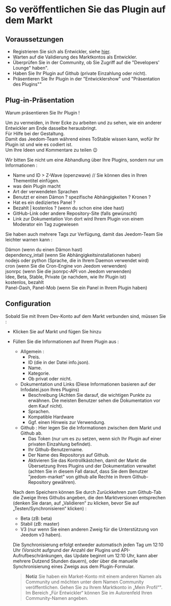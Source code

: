 # So veröffentlichen Sie das Plugin auf dem Markt

## Voraussetzungen

- Registrieren Sie sich als Entwickler, siehe [hier](https://www.jeedom.com/site/fr/dev.html).
- Warten auf die Validierung des Marktkontos als Entwickler.
- Überprüfen Sie in der Community, ob Sie Zugriff auf die "Developers' Lounge" haben".
- Haben Sie Ihr Plugin auf Github (private Einzahlung oder nicht).
- Präsentieren Sie Ihr Plugin in der "Entwicklershow" und "Präsentation des Plugins""

## Plug-in-Präsentation

Warum präsentieren Sie Ihr Plugin !

Um zu vermeiden, in Ihrer Ecke zu arbeiten und zu sehen, wie ein anderer Entwickler am Ende dasselbe herausbringt.  
Für Hilfe bei der Gestaltung.  
Damit das Jeedom-Team während eines ToStable wissen kann, wofür Ihr Plugin ist und wie es codiert ist.  
Um Ihre Ideen und Kommentare zu teilen :wink:  

Wir bitten Sie nicht um eine Abhandlung über Ihre Plugins, sondern nur um Informationen :

- Name und ID > Z-Wave (openzwave) // Sie können dies in Ihren Thementitel einfügen.
- was dein Plugin macht
- Art der verwendeten Sprachen
- Benutzt er einen Dämon ? spezifische Abhängigkeiten ? Kronen ?
- Hat es ein dediziertes Panel ?
- Bezahlt | kostenlos ? (wenn du schon eine idee hast)
- GitHub-Link oder andere Repository-Site (falls gewünscht)
- Link zur Dokumentation
Von dort wird Ihrem Plugin von einem Moderator ein Tag zugewiesen

Sie haben auch mehrere Tags zur Verfügung, damit das Jeedom-Team Sie leichter warnen kann :

Dämon (wenn du einen Dämon hast)  
dependency_intall (wenn Sie Abhängigkeitsinstallationen haben)  
nodejs oder python (Sprache, die in Ihrem Daemon verwendet wird)  
cron (wenn Sie die Cron-Engine von Jeedom verwenden)  
jsonrpc (wenn Sie die jsonrpc-API von Jeedom verwenden)  
Idee, Beta, Stable, Private (je nachdem, wie Ihr Plugin ist)  
kostenlos, bezahlt  
Panel-Dash, Panel-Mob (wenn Sie ein Panel in Ihrem Plugin haben)  

## Configuration

Sobald Sie mit Ihrem Dev-Konto auf dem Markt verbunden sind, müssen Sie :

- Klicken Sie auf Markt und fügen Sie hinzu
- Füllen Sie die Informationen auf Ihrem Plugin aus :
  - Allgemein :
    - Preis.
    - ID (die in der Datei info.json).
    - Name.
    - Kategorie.
    - Ob privat oder nicht.
  - Dokumentation und Links (Diese Informationen basieren auf der Infodatei.json Ihres Plugins)
    - Beschreibung (Achten Sie darauf, die wichtigen Punkte zu erwähnen. Die meisten Benutzer sehen die Dokumentation vor dem Kauf nicht).
    - Sprachen.
    - Kompatible Hardware
    - Ggf. einen Hinweis zur Verwendung.
  - Github : Hier legen Sie die Informationen zwischen dem Markt und Github ab.
    - Das Token (nur um es zu setzen, wenn sich Ihr Plugin auf einer privaten Einzahlung befindet).
    - Ihr Github-Benutzername.
    - Der Name des Repositorys auf Github.
    - Aktivieren Sie das Kontrollkästchen, damit der Markt die Übersetzung Ihres Plugins und der Dokumentation verwaltet (achten Sie in diesem Fall darauf, dass Sie dem Benutzer "jeedom-market" von github alle Rechte in Ihrem Github-Repository gewähren).

   Nach dem Speichern können Sie durch Zurückkehren zum Github-Tab die Zweige Ihres Githubs angeben, die den Marktversionen entsprechen (denken Sie daran, auf „Validieren“ zu klicken, bevor Sie auf „Testen/Synchronisieren“ klicken) :

   - Beta (zB: beta)
   - Stabil (zB: master)
   - V3 (nur wenn Sie einen anderen Zweig für die Unterstützung von Jeedom v3 haben).

   Die Synchronisierung erfolgt entweder automatisch jeden Tag um 12:10 Uhr (Vorsicht aufgrund der Anzahl der Plugins und API-Aufrufbeschränkungen, das Update beginnt um 12:10 Uhr, kann aber mehrere Dutzend Stunden dauern), oder über die manuelle Synchronisierung eines Zweigs aus dem Plugin-Formular.
   
   
   > **Notiz**
   > Sie haben ein Market-Konto mit einem anderen Namen als Community und möchten unter dem Namen Community veröffentlichen.
   > Gehen Sie zu Ihrem Marktkonto in „Mein Profil“".  Im Bereich „Für Entwickler“ können Sie im Autorenfeld Ihren Community-Namen angeben. 
